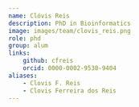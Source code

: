 ```yaml
---
name: Clóvis Reis
description: PhD in Bioinformatics
image: images/team/clovis_reis.png
role: phd
group: alum
links:
    github: cfreis
    orcid: 0000-0002-9538-9404
aliases:
    - Clovis F. Reis
    - Clovis Ferreira dos Reis
---
```

